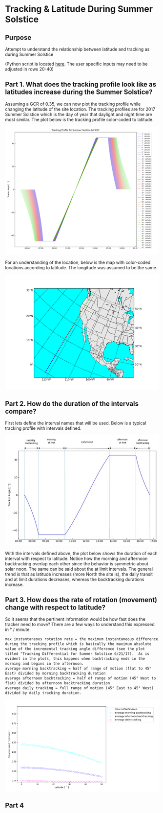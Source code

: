 
# Tracking & Latitude During Summer Solstice

## Purpose

Attempt to understand the relationship between latitude and tracking as during Summer Solstice 

(Python script is located [here](https://github.com/irxum/irxum.sample.work/blob/master/latitudeEval.py).  The user specific inputs may need to be adjusted in rows 20-40)

## Part 1.  What does the tracking profile look like as latitudes increase during the Summer Solstice?  

Assuming a GCR of 0.35, we can now plot the tracking profile while changing the latitude of the site location.  The tracking profiles are for 2017 Summer Solstice which is the day of year that daylight and night time are most similar.   The plot below is the tracking profile color-coded to latitude.

![p1image](https://github.com/irxum/irxum.sample.work/blob/master/latitudeTracking_gcr_p35_ss.png)

For an understanding of the location, below is the map with color-coded locations according to latitude.  The longitude was assumed to be the same.  

![p1map](https://github.com/irxum/irxum.sample.work/blob/master/latmap.png)

## Part 2.  How do the duration of the intervals compare?  

First lets define the interval names that will be used.  Below is a typical tracking profile with intervals defined.

![p2diagram](https://github.com/irxum/irxum.sample.work/blob/master/diagram.JPG)

With the intervals defined above, the plot below shows the duration of each interval with respect to latitude.  Notice how the morning and afternoon backtracking overlap each other since the behavior is symmetric about solar noon.  The same can be said about the at limit intervals.  The general trend is that as latitude increases (more North the site is), the daily transit and at limit durations decreases, whereas the backtracking durations increase. 

## Part 3.  How does the rate of rotation (movement) change with respect to latitude?

So it seems that the pertinent information would be how fast does the tracker need to move?  There are a few ways to understand this expressed in ° / minute.

    max instantaneous rotation rate = the maximum instantaneous difference during the tracking profile which is basically the maximum absolute value of the incremental tracking angle difference (see the plot titled "Tracking Differential for Summer Solstice 6/21/17).  As is evident in the plots, this happens when backtracking ends in the morning and begins in the afternoon.
    average morning backtracking = half of range of motion (flat to 45° East) divided by morning backtracking duration
    average afternoon backtracking = half of range of motion (45° West to flat) divided by afternoon backtracking duration
    average daily tracking = full range of motion (45° East to 45° West) divided by daily tracking duration.
    
![p3image](https://github.com/irxum/irxum.sample.work/blob/master/rateofchange_gcr_p35_ss.png)


## Part 4

